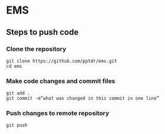 # EMS


## Steps to push code

### Clone the repository
    git clone https://github.com/pptdr/ems.git
    cd ems

### Make code changes and commit files
    git add .
    git commit -m”what was changed in this commit in one line”

### Push changes to remote repository
    git push 
